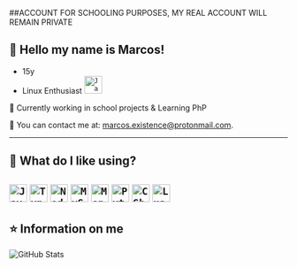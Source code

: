 ##ACCOUNT FOR SCHOOLING PURPOSES, MY REAL ACCOUNT WILL REMAIN PRIVATE

## 💜 Hello my name is <strong>Marcos!</strong>
- 15y
- Linux Enthusiast     <code><img height="32" src="https://img.shields.io/badge/Linux-E34F26?style=for-the-badge&logo=linux&logoColor=black" alt="Javascript"/></code>

🔭 Currently working in school projects & Learning PhP

💬 You can contact me at: marcos.existence@protonmail.com.

----

## 🚀 What do I like using?

<code><img height="32" src="https://img.shields.io/badge/JavaScript-F7DF1E?style=for-the-badge&logo=javascript&logoColor=black" alt="Javascript"/></code>
<code><img height="32" src="https://img.shields.io/badge/TypeScript-007ACC?style=for-the-badge&logo=typescript&logoColor=white" alt="Typescript"/></code>
<code><img height="32" src="https://img.shields.io/badge/Node.js-43853D?style=for-the-badge&logo=node.js&logoColor=white" alt="Nodejs"/></code>
<code><img height="32" src="https://img.shields.io/badge/MySQL-00000F?style=for-the-badge&logo=mysql&logoColor=white" alt="MySQL"/></code>
<code><img height="32" src="https://img.shields.io/badge/MongoDB-4EA94B?style=for-the-badge&logo=mongodb&logoColor=white" alt="MongoDB"/></code>
<code><img height="32" src="https://img.shields.io/badge/Python-14354C?style=for-the-badge&logo=python&logoColor=white" alt="Python"/></code>
<code><img height="32" src="https://img.shields.io/badge/C%23-239120?style=for-the-badge&logo=c-sharp&logoColor=white" alt="CSharp"/></code>
<code><img height="32" src="https://img.shields.io/badge/Lua-2C2D72?style=for-the-badge&logo=lua&logoColor=white" alt="Lua"/></code>
---

## ⭐ Information on me
![GitHub Stats](https://github-readme-stats.vercel.app/api?username=ForgottenHope&show_icons=true)
